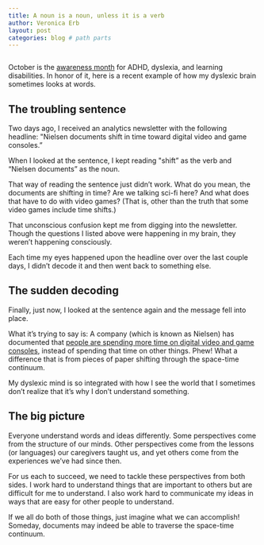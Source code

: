 ```yaml
---
title: A noun is a noun, unless it is a verb
author: Veronica Erb
layout: post
categories: blog # path parts
---
```


<a href="https://www.flickr.com/photos/26536462@N06/21449466273/in/datetaken/"><img class="alignleft size-medium wp-image-848" src="https://c2.staticflickr.com/6/5733/21449466273_015997f824_n.jpg" alt="" /></a>

October is the [awareness month](https://www.understood.org/en/community-events/blogs/news-about-understood/2015/09/25/our-october-awareness-campaign-24-hour-access-to-experts-adhd-understood-and-more) for ADHD, dyslexia, and learning disabilities. In honor of it, here is a recent example of how my dyslexic brain sometimes looks at words.

## The troubling sentence

Two days ago, I received an analytics newsletter with the following headline: "Nielsen documents shift in time toward digital video and game consoles.”

When I looked at the sentence, I kept reading "shift” as the verb and “Nielsen documents” as the noun.

<!-- continue -->

That way of reading the sentence just didn’t work. What do you mean, the documents are shifting in time? Are we talking sci-fi here? And what does that have to do with video games? (That is, other than the truth that some video games include time shifts.)

That unconscious confusion kept me from digging into the newsletter. Though the questions I listed above were happening in my brain, they weren’t happening consciously.

Each time my eyes happened upon the headline over over the last couple days, I didn’t decode it and then went back to something else.

## The sudden decoding

Finally, just now, I looked at the sentence again and the message fell into place.

What it’s trying to say is: A company (which is known as Nielsen) has documented that [people are spending more time on digital video and game consoles](http://www.nielsen.com/us/en/insights/reports/2015/case-study-the-evolution-of-digital-video-viewership.html), instead of spending that time on other things. Phew! What a difference that is from pieces of paper shifting through the space-time continuum.

My dyslexic mind is so integrated with how I see the world that I sometimes don’t realize that it’s why I don’t understand something.

## The big picture

Everyone understand words and ideas differently. Some perspectives come from the structure of our minds. Other perspectives come from the lessons (or languages) our caregivers taught us, and yet others come from the experiences we’ve had since then.

For us each to succeed, we need to tackle these perspectives from both sides. I work hard to understand things that are important to others but are difficult for me to understand. I also work hard to communicate my ideas in ways that are easy for other people to understand.

If we all do both of those things, just imagine what we can accomplish! Someday, documents may indeed be able to traverse the space-time continuum.
